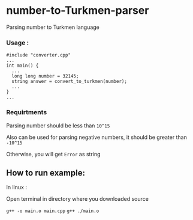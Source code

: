 # number-to-Turkmen-parser
Parsing number to Turkmen language

### Usage : 
~~~
#include "converter.cpp"
...
int main() {
  ...
  long long number = 32145;
  string answer = convert_to_turkmen(number);
  ...
}
...
~~~
### Requirtments

Parsing number should be less than `10^15`
 
Also can be used for parsing negative numbers, it should be greater than `-10^15`

Otherwise, you will get `Error` as string

## How to run example:
In linux :

Open terminal in directory where you downloaded source

`g++ -o main.o main.cpp`
`g++ ./main.o`
